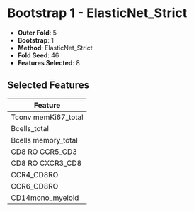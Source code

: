 # Bootstrap 1 - ElasticNet_Strict

- **Outer Fold**: 5
- **Bootstrap**: 1
- **Method**: ElasticNet_Strict
- **Fold Seed**: 46
- **Features Selected**: 8

## Selected Features

| Feature |
|---------|
| Tconv memKi67_total |
| Bcells_total |
| Bcells memory_total |
| CD8 RO CCR5_CD3 |
| CD8 RO CXCR3_CD8 |
| CCR4_CD8RO |
| CCR6_CD8RO |
| CD14mono_myeloid |
